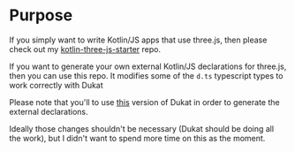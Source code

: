 Purpose
========
If you simply want to write Kotlin/JS apps that use three.js, then please check out my [kotlin-three-js-starter](https://github.com/liorgonnen/kotlin-three-js-starter) repo.

If you want to generate your own external Kotlin/JS declarations for three.js, then you can use this repo.
It modifies some of the `d.ts` typescript types to work correctly with Dukat

Please note that you'll to use [this](https://github.com/liorgonnen/dukat) version of Dukat in order to generate the external declarations.

Ideally those changes shouldn't be necessary (Dukat should be doing all the work), but I didn't want to spend more time on this as the moment.
 
